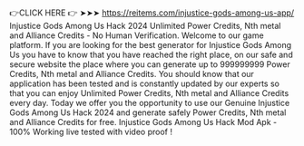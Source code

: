 👉CLICK HERE 👉 ➤➤➤ https://reitems.com/injustice-gods-among-us-app/
Injustice Gods Among Us Hack 2024 Unlimited Power Credits, Nth metal and Alliance Credits - No Human Verification. Welcome to our game platform. If you are looking for the best generator for Injustice Gods Among Us you have to know that you have reached the right place, on our safe and secure website the place where you can generate up to 999999999 Power Credits, Nth metal and Alliance Credits. You should know that our application has been tested and is constantly updated by our experts so that you can enjoy Unlimited Power Credits, Nth metal and Alliance Credits every day. Today we offer you the opportunity to use our Genuine Injustice Gods Among Us Hack 2024 and generate safely Power Credits, Nth metal and Alliance Credits for free. Injustice Gods Among Us Hack Mod Apk - 100% Working live tested with video proof !

